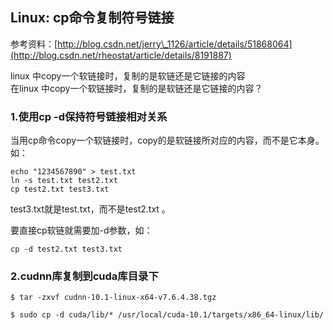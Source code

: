 ## Linux: cp命令复制符号链接

参考资料：[http://blog.csdn.net/jerry\_1126/article/details/51868064](http://blog.csdn.net/rheostat/article/details/8191887)

linux 中copy一个软链接时，复制的是软链还是它链接的内容  
在linux 中copy一个软链接时，复制的是软链还是它链接的内容？

### 1.使用cp -d保持符号链接相对关系

当用cp命令copy一个软链接时，copy的是软链接所对应的内容，而不是它本身。如：

```shell
echo "1234567890" > test.txt
ln -s test.txt test2.txt
cp test2.txt test3.txt
```

test3.txt就是test.txt，而不是test2.txt 。

要直接cp软链就需要加-d参数，如：

```shell
cp -d test2.txt test3.txt
```

### 2.cudnn库复制到cuda库目录下

```shell
$ tar -zxvf cudnn-10.1-linux-x64-v7.6.4.38.tgz
```

```shell
$ sudo cp -d cuda/lib/* /usr/local/cuda-10.1/targets/x86_64-linux/lib/
```



